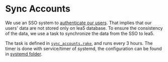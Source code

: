 # Sync Accounts

We use an SSO system to [authenticate our users](./authentication.md). That implies that our users' data are not stored only
on lea5 database. To ensure the consistency of the data, we use a task to synchronize the data from the SSO
to lea5.

The task is defined in [`sync_accounts.rake`](../../lib/tasks/sync_accounts.rake), and runs every 3 hours.
The timer is done with service/timer of systemd, the configuration can be found in [systemd folder](../../lib/support/systemd).

